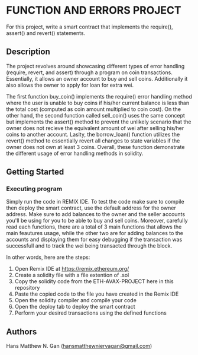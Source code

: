# FUNCTION AND ERRORS PROJECT

For this project, write a smart contract that implements the require(), assert() and revert() statements.

## Description

The project revolves around showcasing different types of error handling (require, revert, and assert) through a program on coin transactions. 
Essentially, it allows an owner account to buy and sell coins. Additionally it also allows the owner to apply for loan for extra wei.

The first function buy_coin() implements the require() error handling method where the user is unable to buy coins if his/her current balance is less than the total cost (computed as coin amount multiplied to coin cost). On the other hand, the second function called sell_coin() uses the same concept but implements the assert() method to prevent the unlikely scenario that the owner does not recieve the equivalent amount of wei after selling his/her coins to another account. Laslty, the borrow_loan() function utilizes the revert() method to essentially revert all changes to state variables if the owner does not own at least 3 coins. Overall, these function demonstrate the different usage of error handling methods in solidity.

## Getting Started

### Executing program

Simply run the code in REMIX IDE. To test the code make sure to compile then deploy the smart contract, use the default address for the owner address.
Make sure to add balances to the owner and the seller accounts you'll be using for you to be able to buy and sell coins. Moreover, carefully read each functions,
there are a total of 3 main functions that allows the main feautures usage, while the other two are for adding balances to the accounts and displaying them for easy
debugging if the transaction was successfull and to track the wei being transacted through the block.

In other words, here are the steps:
1. Open Remix IDE at https://remix.ethereum.org/
2. Create a solidity file with a file extention of .sol
3. Copy the solidity code from the ETH-AVAX-PROJECT here in this repository
4. Paste the copied code to the file you have created in the Remix IDE
5. Open the solidity compiler and compile your code
6. Open the deploy tab to deploy the smart contract
7. Perform your desired transactions using the defined functions

## Authors
Hans Matthew N. Gan (hansmatthewniervagan@gmail.com)
